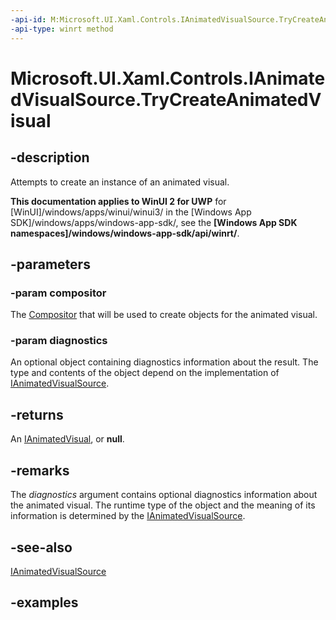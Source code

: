 ```yaml
---
-api-id: M:Microsoft.UI.Xaml.Controls.IAnimatedVisualSource.TryCreateAnimatedVisual(Windows.UI.Composition.Compositor,System.Object@)
-api-type: winrt method
---
```


<!-- Method syntax.
public IAnimatedVisual IAnimatedVisualSource.TryCreateAnimatedVisual(Compositor compositor, Object diagnostics)
-->

# Microsoft.UI.Xaml.Controls.IAnimatedVisualSource.TryCreateAnimatedVisual

## -description

Attempts to create an instance of an animated visual.

**This documentation applies to WinUI 2 for UWP** for [WinUI]/windows/apps/winui/winui3/ in the [Windows App SDK]/windows/apps/windows-app-sdk/, see the **[Windows App SDK namespaces]/windows/windows-app-sdk/api/winrt/**.

## -parameters

### -param compositor

The [Compositor](/uwp/api/windows.ui.composition.compositor) that will be used to create objects for the animated visual.

### -param diagnostics

An optional object containing diagnostics information about the result. The type and contents of the object depend on the implementation of [IAnimatedVisualSource](ianimatedvisualsource.md).

## -returns

An [IAnimatedVisual](ianimatedvisual.md), or **null**.

## -remarks

The _diagnostics_ argument contains optional diagnostics information about the animated visual. The runtime type of the object and the meaning of its information is determined by the [IAnimatedVisualSource](ianimatedvisualsource.md).

## -see-also

[IAnimatedVisualSource](ianimatedvisualsource.md)

## -examples

